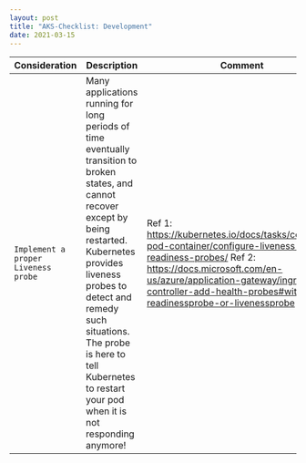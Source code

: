 ```yaml
---
layout: post
title: "AKS-Checklist: Development"
date: 2021-03-15
---
```


| Consideration | Description | Comment |
| --- | --- | --- |
| `Implement a proper Liveness probe` | Many applications running for long periods of time eventually transition to broken states, and cannot recover except by being restarted. Kubernetes provides liveness probes to detect and remedy such situations. The probe is here to tell Kubernetes to restart your pod when it is not responding anymore! | Ref 1: https://kubernetes.io/docs/tasks/configure-pod-container/configure-liveness-readiness-probes/ Ref 2: https://docs.microsoft.com/en-us/azure/application-gateway/ingress-controller-add-health-probes#with-readinessprobe-or-livenessprobe  |
